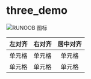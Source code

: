 # three_demo
![RUNOOB 图标](http://static.runoob.com/images/runoob-logo.png "RUNOOB")

| 左对齐 | 右对齐 | 居中对齐 |
| :-----| ----: | :----: |
| 单元格 | 单元格 | 单元格 |
| 单元格 | 单元格 | 单元格 |

